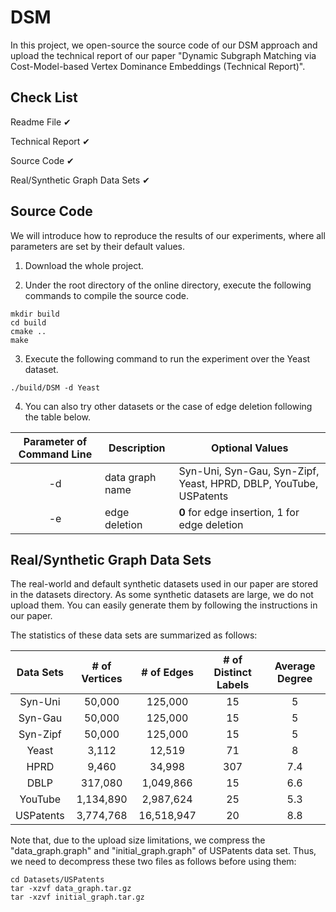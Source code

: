# DSM

In this project, we open-source the source code of our DSM approach and upload the technical report of our paper "Dynamic Subgraph Matching via Cost-Model-based Vertex Dominance Embeddings (Technical Report)".

## Check List

Readme File ✔

Technical Report ✔

Source Code ✔

Real/Synthetic Graph Data Sets ✔

## Source Code
We will introduce how to reproduce the results of our experiments, where all parameters are set by their default values.

1. Download the whole project.

2. Under the root directory of the online directory, execute the following commands to compile the source code.

```
mkdir build
cd build
cmake ..
make
```

3. Execute the following command to run the experiment over the Yeast dataset.

```
./build/DSM -d Yeast
```

4. You can also try other datasets or the case of edge deletion following the table below.

| Parameter of Command Line | Description | Optional Values |
| :-----------: | ----------- | ----------- |
| -d | data graph name | Syn-Uni, Syn-Gau, Syn-Zipf, Yeast, HPRD, DBLP, YouTube, USPatents|
| -e | edge deletion | **0** for edge insertion, 1 for edge deletion |

## Real/Synthetic Graph Data Sets

The real-world and default synthetic datasets used in our paper are stored in the datasets directory. As some synthetic datasets are large, we do not upload them. You can easily generate them by following the instructions in our paper.

The statistics of these data sets are summarized as follows:

| Data Sets | # of Vertices | # of Edges | # of Distinct Labels | Average Degree |
| :-----------: | :-----------: | :-----------: | :-----------: | :-----------: |
| Syn-Uni | 50,000 | 125,000 | 15 | 5 |
| Syn-Gau | 50,000 | 125,000 | 15 | 5 |
| Syn-Zipf | 50,000 | 125,000 | 15 | 5 |
| Yeast | 3,112 | 12,519 | 71 | 8 |
| HPRD | 9,460 | 34,998 | 307 | 7.4 |
| DBLP | 317,080 | 1,049,866 | 15 | 6.6 |
| YouTube | 1,134,890 | 2,987,624 | 25 | 5.3 |
| USPatents | 3,774,768 | 16,518,947 | 20 | 8.8 |

Note that, due to the upload size limitations, we compress the "data_graph.graph" and "initial_graph.graph" of USPatents data set. Thus, we need to decompress these two files as follows before using them:

```
cd Datasets/USPatents
tar -xzvf data_graph.tar.gz
tar -xzvf initial_graph.tar.gz
```

